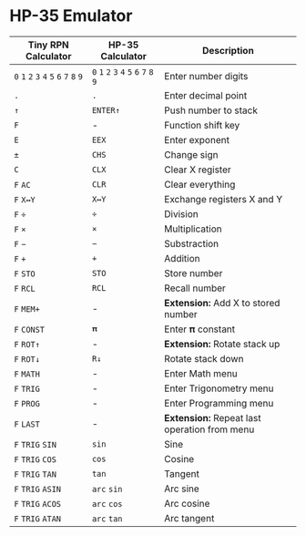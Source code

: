 # HP-35 Emulator

Tiny RPN Calculator | HP-35 Calculator | Description
------------------- | ---------------- | -----------
`0` `1` `2` `3` `4` `5` `6` `7` `8` `9` | `0` `1` `2` `3` `4` `5` `6` `7` `8` `9` | Enter number digits
`.` | `.` | Enter decimal point
`↑` | `ENTER↑` | Push number to stack
`F` | - | Function shift key
`E` | `EEX` | Enter exponent
`±` | `CHS` | Change sign
`C` | `CLX` | Clear X register
`F` `AC` | `CLR` | Clear everything
`F` `X↔Y` | `X↔Y` | Exchange registers X and Y
`F` `÷` | `÷` | Division
`F` `×` | `×` | Multiplication
`F` `−` | `−` | Substraction
`F` `+` | `+` | Addition
`F` `STO` | `STO` | Store number
`F` `RCL` | `RCL` | Recall number
`F` `MEM+` | - | **Extension:** Add X to stored number
`F` `CONST` | `𝛑` | Enter 𝛑 constant
`F` `ROT↑` | - | **Extension:** Rotate stack up
`F` `ROT↓` | `R↓` | Rotate stack down
`F` `MATH` | - | Enter Math menu
`F` `TRIG` | - | Enter Trigonometry menu
`F` `PROG` | - | Enter Programming menu
`F` `LAST` | - | **Extension:** Repeat last operation from menu
`F` `TRIG` `SIN` | `sin` | Sine
`F` `TRIG` `COS` | `cos` | Cosine
`F` `TRIG` `TAN` | `tan` | Tangent
`F` `TRIG` `ASIN` | `arc` `sin` | Arc sine
`F` `TRIG` `ACOS` | `arc` `cos` | Arc cosine
`F` `TRIG` `ATAN` | `arc` `tan` | Arc tangent
